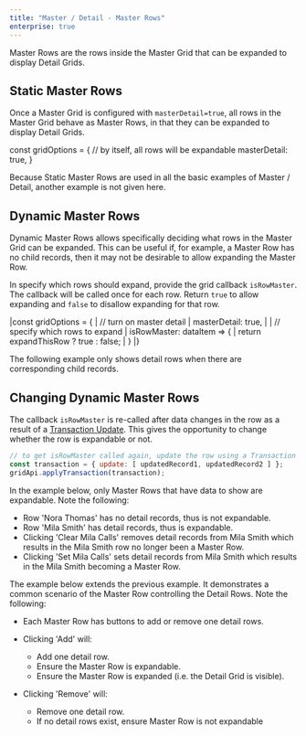 ```yaml
---
title: "Master / Detail - Master Rows"
enterprise: true
---
```


Master Rows are the rows inside the Master Grid that can be expanded to display Detail Grids.

## Static Master Rows

Once a Master Grid is configured with `masterDetail=true`, all rows in the Master Grid behave as Master Rows, in that they can be expanded to display Detail Grids.

<snippet>
const gridOptions = {
    // by itself, all rows will be expandable
    masterDetail: true,
}
</snippet>

Because Static Master Rows are used in all the basic examples of Master / Detail, another example is not given here.

## Dynamic Master Rows

Dynamic Master Rows allows specifically deciding what rows in the Master Grid can be expanded. This can be useful if, for example, a Master Row has no child records, then it may not be desirable to allow expanding the Master Row.

In specify which rows should expand, provide the grid callback `isRowMaster`. The callback will be called once for each row. Return `true` to allow expanding and `false` to disallow expanding for that row.

<api-documentation source='grid-properties/properties.json' section='masterDetail' names='["isRowMaster"]'></api-documentation>

<snippet spaceBetweenProperties="true">
|const gridOptions = {
|    // turn on master detail
|    masterDetail: true,
|
|    // specify which rows to expand
|    isRowMaster: dataItem => {
|        return expandThisRow ? true : false;
|    }
|}
</snippet>

The following example only shows detail rows when there are corresponding child records.

<grid-example title='Dynamic Master Rows' name='dynamic' type='generated' options='{ "enterprise": true, "exampleHeight": 510, "modules": ["clientside", "masterdetail", "menu", "columnpanel"] }'></grid-example>

## Changing Dynamic Master Rows

The callback `isRowMaster` is re-called after data changes in the row as a result of a [Transaction Update](/data-update-transactions/). This gives the opportunity to change whether the row is expandable or not.

```js
// to get isRowMaster called again, update the row using a Transaction Update
const transaction = { update: [ updatedRecord1, updatedRecord2 ] };
gridApi.applyTransaction(transaction);
```

In the example below, only Master Rows that have data to show are expandable. Note the following:

- Row 'Nora Thomas' has no detail records, thus is not expandable.
- Row 'Mila Smith' has detail records, thus is expandable.
- Clicking 'Clear Mila Calls' removes detail records from Mila Smith which results in the Mila Smith row no longer been a Master Row.
- Clicking 'Set Mila Calls' sets detail records from Mila Smith which results in the Mila Smith becoming a Master Row.

<grid-example title='Dynamically Changing Master Rows' name='changing-dynamic-1' type='generated' options='{ "enterprise": true, "exampleHeight": 510, "modules": ["clientside", "masterdetail", "menu", "columnpanel"] }'></grid-example>

The example below extends the previous example. It demonstrates a common scenario of the Master Row controlling the Detail Rows. Note the following:

- Each Master Row has buttons to add or remove one detail rows.
- Clicking 'Add' will:
    - Add one detail row.
    - Ensure the Master Row is expandable.
    - Ensure the Master Row is expanded (i.e. the Detail Grid is visible).

- Clicking 'Remove' will:
    - Remove one detail row.
    - If no detail rows exist, ensure Master Row is not expandable

<grid-example title='Dynamically Changing Master Rows' name='changing-dynamic-2' type='generated' options='{ "enterprise": true, "exampleHeight": 510, "modules": ["clientside", "masterdetail", "menu", "columnpanel"] }'></grid-example>

